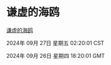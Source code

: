 # 谦虚的海鸥
[谦虚的海鸥](http://219.139.198.207:56308/qxdho/course/base/hotlink/index.php)

2024年 09月 27日 星期五 02:20:01 CST

2024年 09月 26日 星期四 18:20:01 GMT
